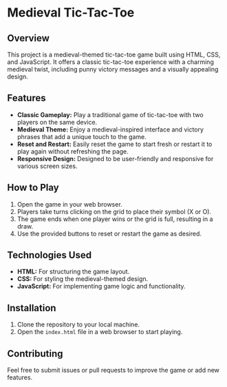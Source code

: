 # Medieval Tic-Tac-Toe

## Overview

This project is a medieval-themed tic-tac-toe game built using HTML, CSS, and JavaScript. It offers a classic tic-tac-toe experience with a charming medieval twist, including punny victory messages and a visually appealing design.

## Features

- **Classic Gameplay:** Play a traditional game of tic-tac-toe with two players on the same device.
- **Medieval Theme:** Enjoy a medieval-inspired interface and victory phrases that add a unique touch to the game.
- **Reset and Restart:** Easily reset the game to start fresh or restart it to play again without refreshing the page.
- **Responsive Design:** Designed to be user-friendly and responsive for various screen sizes.

## How to Play

1. Open the game in your web browser.
2. Players take turns clicking on the grid to place their symbol (X or O).
3. The game ends when one player wins or the grid is full, resulting in a draw.
4. Use the provided buttons to reset or restart the game as desired.

## Technologies Used

- **HTML:** For structuring the game layout.
- **CSS:** For styling the medieval-themed design.
- **JavaScript:** For implementing game logic and functionality.

## Installation

1. Clone the repository to your local machine.
2. Open the `index.html` file in a web browser to start playing.

## Contributing

Feel free to submit issues or pull requests to improve the game or add new features.
